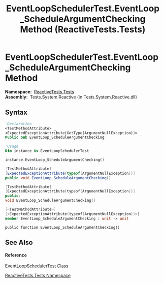 ﻿---
title: EventLoopSchedulerTest.EventLoop_ScheduleArgumentChecking Method  (ReactiveTests.Tests)
TOCTitle: EventLoop_ScheduleArgumentChecking Method
ms:assetid: M:ReactiveTests.Tests.EventLoopSchedulerTest.EventLoop_ScheduleArgumentChecking
ms:mtpsurl: https://msdn.microsoft.com/en-us/library/reactivetests.tests.eventloopschedulertest.eventloop_scheduleargumentchecking(v=VS.103)
ms:contentKeyID: 36620885
ms.date: 06/28/2011
mtps_version: v=VS.103
f1_keywords:
- ReactiveTests.Tests.EventLoopSchedulerTest.EventLoop_ScheduleArgumentChecking
dev_langs:
- CSharp
- JScript
- VB
- FSharp
- c++
---

# EventLoopSchedulerTest.EventLoop\_ScheduleArgumentChecking Method

**Namespace:**  [ReactiveTests.Tests](hh289046\(v=vs.103\).md)  
**Assembly:**  Tests.System.Reactive (in Tests.System.Reactive.dll)

## Syntax

``` vb
'Declaration
<TestMethodAttribute> _
<ExpectedExceptionAttribute(GetType(ArgumentNullException))> _
Public Sub EventLoop_ScheduleArgumentChecking
```

``` vb
'Usage
Dim instance As EventLoopSchedulerTest

instance.EventLoop_ScheduleArgumentChecking()
```

``` csharp
[TestMethodAttribute]
[ExpectedExceptionAttribute(typeof(ArgumentNullException))]
public void EventLoop_ScheduleArgumentChecking()
```

``` c++
[TestMethodAttribute]
[ExpectedExceptionAttribute(typeof(ArgumentNullException))]
public:
void EventLoop_ScheduleArgumentChecking()
```

``` fsharp
[<TestMethodAttribute>]
[<ExpectedExceptionAttribute(typeof(ArgumentNullException))>]
member EventLoop_ScheduleArgumentChecking : unit -> unit 
```

``` jscript
public function EventLoop_ScheduleArgumentChecking()
```

## See Also

#### Reference

[EventLoopSchedulerTest Class](hh303770\(v=vs.103\).md)

[ReactiveTests.Tests Namespace](hh289046\(v=vs.103\).md)

